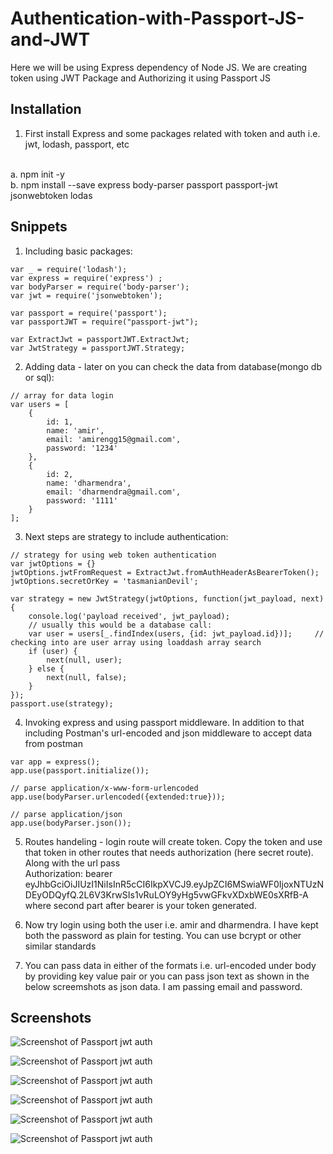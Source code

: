 # Authentication-with-Passport-JS-and-JWT

Here we will be using Express dependency of Node JS. We are creating token using JWT Package and Authorizing it using Passport JS

## Installation
1. First install Express and some packages related with token and auth i.e. jwt, lodash, passport, etc

<br>a. npm init -y
<br>b. npm install --save express body-parser passport passport-jwt jsonwebtoken lodas

## Snippets
1. Including basic packages:
```
var _ = require('lodash');
var express = require('express') ;
var bodyParser = require('body-parser');
var jwt = require('jsonwebtoken');

var passport = require('passport');
var passportJWT = require("passport-jwt");

var ExtractJwt = passportJWT.ExtractJwt;
var JwtStrategy = passportJWT.Strategy;

```

2. Adding data - later on you can check the data from database(mongo db or sql):
```
// array for data login
var users = [
    {
        id: 1,
        name: 'amir',
        email: 'amirengg15@gmail.com',
        password: '1234'
    },
    {
        id: 2,
        name: 'dharmendra',
        email: 'dharmendra@gmail.com',
        password: '1111'
    }
];

```

3. Next steps are strategy to include authentication:

```
// strategy for using web token authentication
var jwtOptions = {}
jwtOptions.jwtFromRequest = ExtractJwt.fromAuthHeaderAsBearerToken();
jwtOptions.secretOrKey = 'tasmanianDevil';

var strategy = new JwtStrategy(jwtOptions, function(jwt_payload, next) {
    console.log('payload received', jwt_payload);
    // usually this would be a database call:
    var user = users[_.findIndex(users, {id: jwt_payload.id})];     // checking into are user array using loaddash array search
    if (user) {
        next(null, user);
    } else {
        next(null, false);
    }
});
passport.use(strategy);

```

4. Invoking express and using passport middleware. In addition to that including Postman's url-encoded and json middleware to accept data from postman

```
var app = express();
app.use(passport.initialize());

// parse application/x-www-form-urlencoded
app.use(bodyParser.urlencoded({extended:true}));

// parse application/json
app.use(bodyParser.json());

```

5. Routes handeling - login route will create token. Copy the token and use that token in other routes that needs authorization (here secret route). Along with the url pass <br>
Authorization: bearer eyJhbGciOiJIUzI1NiIsInR5cCI6IkpXVCJ9.eyJpZCI6MSwiaWF0IjoxNTUzNDEyODQyfQ.2L6V3KrwSIs1vRuLOY9yHg5vwGFkvXDxbWE0sXRfB-A <br>
where second part after bearer is your token generated.<br>

6. Now try login using both the user i.e. amir and dharmendra. I have kept both the password as plain for testing. You can use bcrypt or other similar standards

7. You can pass data in either of the formats i.e. url-encoded under body by providing key value pair or you can pass json text as shown in the below screemshots as json data. I am passing email and password.



## Screenshots

![Screenshot of Passport jwt auth](https://user-images.githubusercontent.com/15896579/54878109-0c29ea80-4e4e-11e9-9b79-2e7e8d546a1c.PNG?raw=true "Screenshot of Passport jwt auth")

![Screenshot of Passport jwt auth](https://user-images.githubusercontent.com/15896579/54878111-10ee9e80-4e4e-11e9-8767-346650c1653b.PNG?raw=true "Screenshot of Passport jwt auth")

![Screenshot of Passport jwt auth](https://user-images.githubusercontent.com/15896579/54878112-13e98f00-4e4e-11e9-9e3d-6165d1484acc.PNG?raw=true "Screenshot of Passport jwt auth")

![Screenshot of Passport jwt auth](https://user-images.githubusercontent.com/15896579/54878114-1946d980-4e4e-11e9-9370-7ace46d2bdbb.PNG?raw=true "Screenshot of Passport jwt auth")

![Screenshot of Passport jwt auth](https://user-images.githubusercontent.com/15896579/54878115-1cda6080-4e4e-11e9-8c60-59efc648dbd4.PNG?raw=true "Screenshot of Passport jwt auth")

![Screenshot of Passport jwt auth](https://user-images.githubusercontent.com/15896579/54878118-21067e00-4e4e-11e9-8844-93c1820c2b31.PNG?raw=true "Screenshot of Passport jwt auth")
